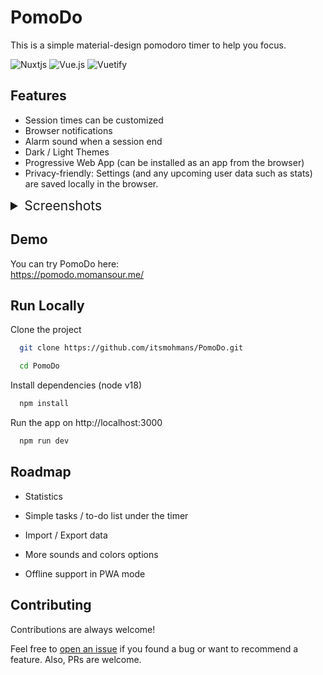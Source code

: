 
# PomoDo

This is a simple material-design pomodoro timer to help you focus.

![Nuxtjs](https://img.shields.io/badge/Nuxt-002E3B?style=for-the-badge&logo=nuxtdotjs&logoColor=#00DC82)
![Vue.js](https://img.shields.io/badge/vuejs-%2335495e.svg?style=for-the-badge&logo=vuedotjs&logoColor=%234FC08D)
![Vuetify](https://img.shields.io/badge/Vuetify-1867C0?style=for-the-badge&logo=vuetify&logoColor=AEDDFF)

## Features

- Session times can be customized
- Browser notifications
- Alarm sound when a session end
- Dark / Light Themes
- Progressive Web App (can be installed as an app from the browser)
- Privacy-friendly: Settings (and any upcoming user data such as stats) are saved locally in the browser.

<details>
<summary style='font-size: 21px'> Screenshots </summary>

  ![timer: dark theme](/screenshots/timer-dark.png)
  ![timer: light theme](/screenshots/timer-light.png)
  ![settings](/screenshots/settings.png)
</details>

## Demo

You can try PomoDo here:   
https://pomodo.momansour.me/

## Run Locally

Clone the project

```bash
  git clone https://github.com/itsmohmans/PomoDo.git

  cd PomoDo
```

Install dependencies (node v18)

```bash
  npm install
```

Run the app on http://localhost:3000

```bash
  npm run dev
```

## Roadmap

- Statistics

- Simple tasks / to-do list under the timer

- Import / Export data

- More sounds and colors options

- Offline support in PWA mode

## Contributing

Contributions are always welcome!

Feel free to [open an issue](https://github.com/itsmohmans/PomoDo/issues/new) if you found a bug or want to recommend a feature. Also, PRs are welcome.
